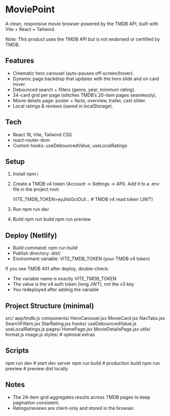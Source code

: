 MoviePoint
============

A clean, responsive movie browser powered by the TMDB API, built with Vite + React + Tailwind.

Note: This product uses the TMDB API but is not endorsed or certified by TMDB.


Features
--------
- Cinematic hero carousel (auto-pauses off-screen/hover).
- Dynamic page backdrop that updates with the hero slide and on card hover.
- Debounced search + filters (genre, year, minimum rating).
- 24-card grid per page (stitches TMDB’s 20-item pages seamlessly).
- Movie details page: poster + facts, overview, trailer, cast slider.
- Local ratings & reviews (saved in localStorage).


Tech
----
- React 18, Vite, Tailwind CSS
- react-router-dom
- Custom hooks: useDebouncedValue, useLocalRatings


Setup
-----
1) Install
   npm i

2) Create a TMDB v4 token (Account → Settings → API).
   Add it to a .env file in the project root:

   VITE_TMDB_TOKEN=eyJhbGciOiJI...   # TMDB v4 read token (JWT)

3) Run
   npm run dev

4) Build
   npm run build
   npm run preview


Deploy (Netlify)
----------------
- Build command: npm run build
- Publish directory: dist/
- Environment variable: VITE_TMDB_TOKEN  (your TMDB v4 token)

If you see TMDB 401 after deploy, double-check:
- The variable name is exactly VITE_TMDB_TOKEN
- The value is the v4 auth token (long JWT), not the v3 key
- You redeployed after adding the variable


Project Structure (minimal)
---------------------------
src/
  app/tmdb.js
  components/
    HeroCarousel.jsx
    MovieCard.jsx
    NavTabs.jsx
    SearchFilters.jsx
    StarRating.jsx
  hooks/
    useDebouncedValue.js
    useLocalRatings.js
  pages/
    HomePage.jsx
    MovieDetailsPage.jsx
  utils/
    format.js
    image.js
  styles/        # optional extras


Scripts
-------
npm run dev       # start dev server
npm run build     # production build
npm run preview   # preview dist locally


Notes
-----
- The 24-item grid aggregates results across TMDB pages to keep pagination consistent.
- Ratings/reviews are client-only and stored in the browser.
